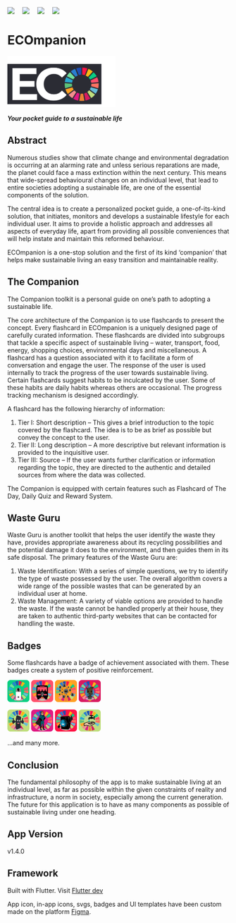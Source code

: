 <p>
  <img src="https://img.shields.io/badge/app--size-89.29%20MB-orange">&emsp;
  <img src="https://img.shields.io/badge/dart-99.9%25-blue">&emsp;
  <img src="https://img.shields.io/badge/rating-%E2%98%85%E2%98%85%E2%98%85%E2%98%85%E2%98%86-brightgreen">&emsp;
  <img src="https://img.shields.io/badge/platform-android-lightgrey">
</p>

# ECOmpanion
<img src="Assets_readme/AppLogo.svg" width="245">

***Your pocket guide to a sustainable life***

## Abstract
<p>
  Numerous studies show that climate change and environmental degradation is occurring at an alarming rate and unless serious reparations are made, the planet could face a mass extinction within the next century. This means that wide-spread behavioural changes on an individual level, that lead to entire societies adopting a sustainable life, are one of the essential components of the solution.
</p>
<p>
  The central idea is to create a personalized pocket guide, a one-of-its-kind solution, that initiates, monitors and develops a sustainable lifestyle for each individual user. It aims to provide a holistic approach and addresses all aspects of everyday life, apart from providing all possible conveniences that will help instate and maintain this reformed behaviour.
</p>
<p>
  ECOmpanion is a one-stop solution and the first of its kind ‘companion’ that helps make sustainable living an easy transition and maintainable reality.
</p>

## The Companion
<p>
  The Companion toolkit is a personal guide on one’s path to adopting a sustainable life.
</p>
<p>
  The core architecture of the Companion is to use flashcards to present the concept. Every flashcard in ECOmpanion is a uniquely designed page of carefully curated information. These flashcards are divided into subgroups that tackle a specific aspect of sustainable living – water, transport, food, energy, shopping choices, environmental days and miscellaneous. A flashcard has a question associated with it to facilitate a form of conversation and engage the user. The response of the user is used internally to track the progress of the user towards sustainable living.  Certain flashcards suggest habits to be inculcated by the user. Some of these habits are daily habits whereas others are occasional. The progress tracking mechanism is designed accordingly.
</p>
<p>
  A flashcard has the following hierarchy of information:
  <ol>
  <li> Tier I: Short description – This gives a brief introduction to the topic covered by the flashcard. The idea is to be as brief as possible but convey the concept to the user.</li>
  <li>Tier II: Long description – A more descriptive but relevant information is provided to the inquisitive user.</li>
  <li>Tier III: Source – If the user wants further clarification or information regarding the topic, they are directed to the authentic and detailed sources from where the data was collected.</li>
</ol>
</p>
<p>
  The Companion is equipped with certain features such as Flashcard of The Day, Daily Quiz and Reward System.
</p>

## Waste Guru
Waste Guru is another toolkit that helps the user identify the waste they have, provides appropriate awareness about its recycling possibilities and the potential damage it does to the environment, and then guides them in its safe disposal.
The primary features of the Waste Guru are:
1. Waste Identification: With a series of simple questions, we try to identify the type of waste possessed by the user. The overall algorithm covers a wide range of the possible wastes that can be generated by an individual user at home.
2. Waste Management: A variety of viable options are provided to handle the waste. If the waste cannot be handled properly at their house, they are taken to authentic third-party websites that can be contacted for handling the waste.

## Badges
<p>Some flashcards have a badge of achievement associated with them. These badges create a system of positive reinforcement.</p>
<p>
  <img src="Assets_readme/BLINDING LIGHTS 3.png" width="50" height="50">
  <img src="Assets_readme/BUSERATI 4.png" width="50" height="50">
  <img src="Assets_readme/CARPOOLCOOL 12.png" width="50" height="50">
  <img src="Assets_readme/GROOT 8.png" width="50" height="50">
</p>
<p>
  <img src="Assets_readme/NEO 7.png" width="50" height="50">
  <img src="Assets_readme/INDUCTIONMAN 10.png" width="50" height="50">
  <img src="Assets_readme/FULLY-LOADED 1.png" width="50" height="50">
  <img src="Assets_readme/UNDER CONTROL 7.png" width="50" height="50">
</p>
<p>...and many more.</p>

## Conclusion
<p>
  The fundamental philosophy of the app is to make sustainable living at an individual level, as far as possible within the given constraints of reality and infrastructure, a norm in society, especially among the current generation. The future for this application is to have as many components as possible of sustainable living under one heading.</p>

## App Version
v1.4.0

## Framework
Built with Flutter.
Visit [Flutter dev](https://flutter.dev/)

App icon, in-app icons, svgs, badges and UI templates have been custom made on the platform [Figma](https://www.figma.com).
